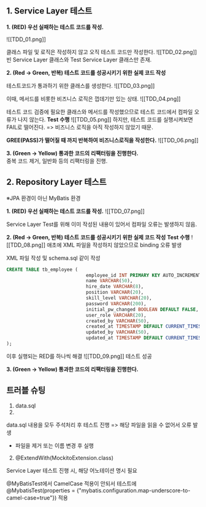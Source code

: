 ## **1. Service Layer 테스트**

**1. (RED) 우선 실패하는 테스트 코드를 작성.**

![[TDD_01.png]]

클래스 파일 및 로직은 작성하지 않고 오직 테스트 코드만 작성한다.
![[TDD_02.png]]
빈 Service Layer 클래스와 Test Service Layer 클래스만 존재.

**2. (Red -> Green, 반복) 테스트 코드를 성공시키기 위한 실제 코드 작성**

테스트코드가 통과하기 위한 클래스를 생성한다.
![[TDD_03.png]]

이때, 메서드를 비롯한 비즈니스 로직은 껍데기만 있는 상태.
![[TDD_04.png]]

테스트 코드 검증에 필요한 클래스와 메서드를 작성했으므로 테스트 코드에서 컴파일 오류가 나지 않는다.
**Test 수행**
![[TDD_05.png]]
하지만, 테스트 코드를 실행시켜보면 FAIL로 떨어진다. => 비즈니스 로직을 아직 작성하지 않았기 때문.

**GREE(PASS)가 떨어질 때 까지 반복하여 비즈니스로직을 작성한다.**
![[TDD_06.png]]

**3. (Green -> Yellow) 통과한 코드의 리팩터링을 진행한다.**  
중복 코드 제거, 일반화 등의 리팩터링을 진행.

## 2. Repository Layer 테스트
※JPA 환경이 아닌 MyBatis 환경

**1. (RED) 우선 실패하는 테스트 코드를 작성.**
![[TDD_07.png]]

Service Layer Test를 위해 이미 작성된 내용이 있어서 컴파일 오류는 발생하지 않음.

**2. (Red -> Green, 반복) 테스트 코드를 성공시키기 위한 실제 코드 작성**
**Test 수행**
![[TDD_08.png]]
애초에 XML 파일을 작성하지 않았으므로 binding 오류 발생

XML 파일 작성 및 schema.sql 같이 작성  
```schema.sql  
CREATE TABLE tb_employee (    
                             employee_id INT PRIMARY KEY AUTO_INCREMENT,    
                             name VARCHAR(50),    
                             hire_date VARCHAR(8),    
                             position VARCHAR(20),    
                             skill_level VARCHAR(20),    
                             password VARCHAR(200),    
                             initial_pw_changed BOOLEAN DEFAULT FALSE,    
                             user_role VARCHAR(20),    
                             created_by VARCHAR(50),    
                             created_at TIMESTAMP DEFAULT CURRENT_TIMESTAMP,    
                             updated_by VARCHAR(50),    
                             updated_at TIMESTAMP DEFAULT CURRENT_TIMESTAMP ON UPDATE CURRENT_TIMESTAMP    
);  
```
이후 실행되는 RED를 하나씩 해결
![[TDD_09.png]]
테스트 성공  

**3. (Green -> Yellow) 통과한 코드의 리팩터링을 진행한다.**
## **트러블 슈팅**
1. data.sql
2. 
data.sql 내용을 모두 주석처리 후 테스트 진행 => 해당 파일을 읽을 수 없어서 오류 발생
* 파일을 제거 또는 이름 변경 후 실행

2. @ExtendWith(MockitoExtension.class)

Service Layer 테스트 진행 시, 해당 어노테이션 명시 필요

@MyBatisTest에서 CamelCase 적용이 안되서 테스트에 
@MybatisTest(properties = {"mybatis.configuration.map-underscore-to-camel-case=true"})
적용
